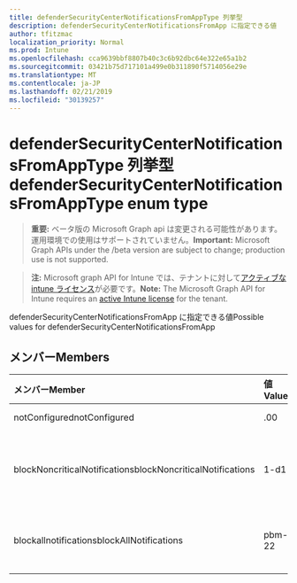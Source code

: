 ```yaml
---
title: defenderSecurityCenterNotificationsFromAppType 列挙型
description: defenderSecurityCenterNotificationsFromApp に指定できる値
author: tfitzmac
localization_priority: Normal
ms.prod: Intune
ms.openlocfilehash: cca9639bbf8807b40c3c6b92dbc64e322e65a1b2
ms.sourcegitcommit: 03421b75d717101a499e0b311890f5714056e29e
ms.translationtype: MT
ms.contentlocale: ja-JP
ms.lasthandoff: 02/21/2019
ms.locfileid: "30139257"
---
```

# <a name="defendersecuritycenternotificationsfromapptype-enum-type"></a><span data-ttu-id="9b84e-103">defenderSecurityCenterNotificationsFromAppType 列挙型</span><span class="sxs-lookup"><span data-stu-id="9b84e-103">defenderSecurityCenterNotificationsFromAppType enum type</span></span>

> <span data-ttu-id="9b84e-104">**重要:** ベータ版の Microsoft Graph api は変更される可能性があります。運用環境での使用はサポートされていません。</span><span class="sxs-lookup"><span data-stu-id="9b84e-104">**Important:** Microsoft Graph APIs under the /beta version are subject to change; production use is not supported.</span></span>

> <span data-ttu-id="9b84e-105">**注:** Microsoft graph API for Intune では、テナントに対して[アクティブな intune ライセンス](https://go.microsoft.com/fwlink/?linkid=839381)が必要です。</span><span class="sxs-lookup"><span data-stu-id="9b84e-105">**Note:** The Microsoft Graph API for Intune requires an [active Intune license](https://go.microsoft.com/fwlink/?linkid=839381) for the tenant.</span></span>

<span data-ttu-id="9b84e-106">defenderSecurityCenterNotificationsFromApp に指定できる値</span><span class="sxs-lookup"><span data-stu-id="9b84e-106">Possible values for defenderSecurityCenterNotificationsFromApp</span></span>

## <a name="members"></a><span data-ttu-id="9b84e-107">メンバー</span><span class="sxs-lookup"><span data-stu-id="9b84e-107">Members</span></span>
|<span data-ttu-id="9b84e-108">メンバー</span><span class="sxs-lookup"><span data-stu-id="9b84e-108">Member</span></span>|<span data-ttu-id="9b84e-109">値</span><span class="sxs-lookup"><span data-stu-id="9b84e-109">Value</span></span>|<span data-ttu-id="9b84e-110">説明</span><span class="sxs-lookup"><span data-stu-id="9b84e-110">Description</span></span>|
|:---|:---|:---|
|<span data-ttu-id="9b84e-111">notConfigured</span><span class="sxs-lookup"><span data-stu-id="9b84e-111">notConfigured</span></span>|<span data-ttu-id="9b84e-112">.0</span><span class="sxs-lookup"><span data-stu-id="9b84e-112">0</span></span>|<span data-ttu-id="9b84e-113">未構成</span><span class="sxs-lookup"><span data-stu-id="9b84e-113">Not Configured</span></span>|
|<span data-ttu-id="9b84e-114">blockNoncriticalNotifications</span><span class="sxs-lookup"><span data-stu-id="9b84e-114">blockNoncriticalNotifications</span></span>|<span data-ttu-id="9b84e-115">1-d</span><span class="sxs-lookup"><span data-stu-id="9b84e-115">1</span></span>|<span data-ttu-id="9b84e-116">重要でない通知をブロックする</span><span class="sxs-lookup"><span data-stu-id="9b84e-116">Block non-critical notifications</span></span>|
|<span data-ttu-id="9b84e-117">blockallnotifications</span><span class="sxs-lookup"><span data-stu-id="9b84e-117">blockAllNotifications</span></span>|<span data-ttu-id="9b84e-118">pbm-2</span><span class="sxs-lookup"><span data-stu-id="9b84e-118">2</span></span>|<span data-ttu-id="9b84e-119">すべての通知をブロックする</span><span class="sxs-lookup"><span data-stu-id="9b84e-119">Block all notifications</span></span>|




